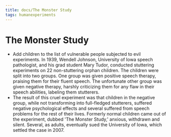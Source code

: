 ```yaml
---
title: docs/The Monster Study
tags: humanexperiments
---
```


# The Monster Study

- Add children to the list of vulnerable people subjected to evil experiments. In 1939, Wendell Johnson, University of Iowa speech pathologist, and his grad student Mary Tudor, conducted stuttering experiments on 22 non-stuttering orphan children. The children were split into two groups. One group was given positive speech therapy, praising them for their fluent speech. The unfortunate other group was given negative therapy, harshly criticizing them for any flaw in their speech abilities, labeling them stutterers.
- The result of this cruel experiment was that children in the negative group, while not transforming into full-fledged stutterers, suffered negative psychological effects and several suffered from speech problems for the rest of their lives. Formerly normal children came out of the experiment, dubbed 'The Monster Study,' anxious, withdrawn and silent. Several, as adults, eventually sued the University of Iowa, which settled the case in 2007.